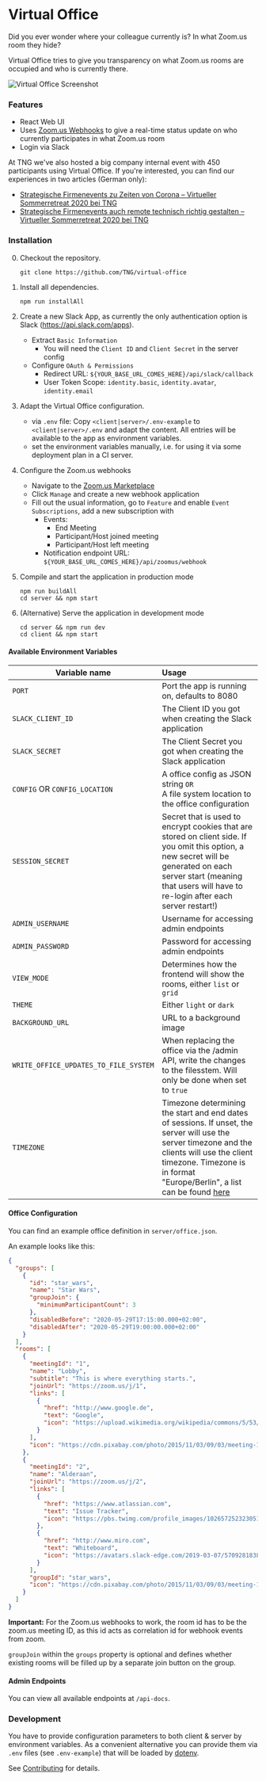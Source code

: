 Virtual Office
===============================

Did you ever wonder where your colleague currently is? In what Zoom.us room they hide?

Virtual Office tries to give you transparency on what Zoom.us rooms are occupied and who is currently there.

![Virtual Office Screenshot](/screenshot.png?raw=true)

### Features

* React Web UI
* Uses [Zoom.us Webhooks](https://marketplace.zoom.us/docs/guides/tools-resources/webhooks) to give a real-time status update on who currently participates in what Zoom.us room
* Login via Slack

At TNG we've also hosted a big company internal event with 450 participants using Virtual Office. If you're interested,
you can find our experiences in two articles (German only):

* [Strategische Firmenevents zu Zeiten von Corona – Virtueller Sommerretreat 2020 bei TNG](https://www.linkedin.com/pulse/strategische-firmenevents-zu-zeiten-von-corona-2020-bei-mueller)
* [Strategische Firmenevents auch remote technisch richtig gestalten – Virtueller Sommerretreat 2020 bei TNG](https://www.linkedin.com/pulse/strategische-firmenevents-auch-remote-technisch-richtig-mueller)


### Installation

0. Checkout the repository.
    ```
    git clone https://github.com/TNG/virtual-office
    ```

0. Install all dependencies.
    ```
    npm run installAll
    ```

0. Create a new Slack App, as currently the only authentication option is Slack (https://api.slack.com/apps).

    * Extract `Basic Information`
      * You will need the `Client ID` and `Client Secret` in the server config
    * Configure `OAuth & Permissions`
      * Redirect URL: `${YOUR_BASE_URL_COMES_HERE}/api/slack/callback`
      * User Token Scope: `identity.basic`, `identity.avatar`, `identity.email`

0. Adapt the Virtual Office configuration.

    * via `.env` file: Copy `<client|server>/.env-example` to `<client|server>/.env` and adapt the content. All entries will be available to the app as environment variables.
    * set the environment variables manually, i.e. for using it via some deployment plan in a CI server.

0. Configure the Zoom.us webhooks

    * Navigate to the [Zoom.us Marketplace](https://marketplace.zoom.us/)
    * Click `Manage` and create a new webhook application
    * Fill out the usual information, go to `Feature` and enable `Event Subscriptions`, add a new subscription with
        * Events:
            * End Meeting
            * Participant/Host joined meeting
            * Participant/Host left meeting
        * Notification endpoint URL: \
            `${YOUR_BASE_URL_COMES_HERE}/api/zoomus/webhook`

0. Compile and start the application in production mode
    ```
    npm run buildAll
    cd server && npm start
    ```

0. (Alternative) Serve the application in development mode
    ```
    cd server && npm run dev
    cd client && npm start
    ```

#### Available Environment Variables

| Variable name                              | Usage
| --------------------                       |:----------------
| `PORT`                                     | Port the app is running on, defaults to 8080
| `SLACK_CLIENT_ID`                          | The Client ID you got when creating the Slack application
| `SLACK_SECRET`                             | The Client Secret you got when creating the Slack application
| `CONFIG` OR `CONFIG_LOCATION`              | A office config as JSON string `OR`<br>A file system location to the office configuration
| `SESSION_SECRET`                           | Secret that is used to encrypt cookies that are stored on client side. If you omit this option, a new secret will be generated on each server start (meaning that users will have to re-login after each server restart!)
| `ADMIN_USERNAME`                           | Username for accessing admin endpoints
| `ADMIN_PASSWORD`                           | Password for accessing admin endpoints
| `VIEW_MODE`                                | Determines how the frontend will show the rooms, either `list` or `grid`
| `THEME`                                    | Either `light` or `dark`
| `BACKGROUND_URL`                           | URL to a background image
| `WRITE_OFFICE_UPDATES_TO_FILE_SYSTEM`      | When replacing the office via the /admin API, write the changes to the filesstem. Will only be done when set to `true`
| `TIMEZONE`                                 | Timezone determining the start and end dates of sessions. If unset, the server will use the server timezone and the clients will use the client timezone. Timezone is in format "Europe/Berlin", a list can be found [here](https://en.wikipedia.org/wiki/List_of_tz_database_time_zones)

#### Office Configuration

You can find an example office definition in `server/office.json`.

An example looks like this:

```json
{
  "groups": [
    {
      "id": "star_wars",
      "name": "Star Wars",
      "groupJoin": {
        "minimumParticipantCount": 3
      },
      "disabledBefore": "2020-05-29T17:15:00.000+02:00",
      "disabledAfter": "2020-05-29T19:00:00.000+02:00"
    }
  ],
  "rooms": [
    {
      "meetingId": "1",
      "name": "Lobby",
      "subtitle": "This is where everything starts.",
      "joinUrl": "https://zoom.us/j/1",
      "links": [
        {
          "href": "http://www.google.de",
          "text": "Google",
          "icon": "https://upload.wikimedia.org/wikipedia/commons/5/53/Google_%22G%22_Logo.svg"
        }
      ],
      "icon": "https://cdn.pixabay.com/photo/2015/11/03/09/03/meeting-1019995_960_720.jpg"
    },
    {
      "meetingId": "2",
      "name": "Alderaan",
      "joinUrl": "https://zoom.us/j/2",
      "links": [
        {
          "href": "https://www.atlassian.com",
          "text": "Issue Tracker",
          "icon": "https://pbs.twimg.com/profile_images/1026572523230515200/Qifq4jpS_400x400.jpg"
        },
        {
          "href": "http://www.miro.com",
          "text": "Whiteboard",
          "icon": "https://avatars.slack-edge.com/2019-03-07/570928183895_30458630978ac1eccde9_512.png"
        }
      ],
      "groupId": "star_wars",
      "icon": "https://cdn.pixabay.com/photo/2015/11/03/09/03/meeting-1019995_960_720.jpg"
    }
  ]
}
```
**Important:**
For the Zoom.us webhooks to work, the room id has to be the zoom.us meeting ID, as this id acts as correlation id for webhook events from zoom.

`groupJoin` within the `groups` property is optional and defines whether existing rooms will be filled up by a separate
join button on the group.

#### Admin Endpoints

You can view all available endpoints at `/api-docs`.

### Development

You have to provide configuration parameters to both client & server by environment variables.
As a convenient alternative you can provide them via `.env` files (see `.env-example`) that will be loaded by [dotenv](https://www.npmjs.com/package/dotenv).

See [Contributing](CONTRIBUTING.md) for details.
